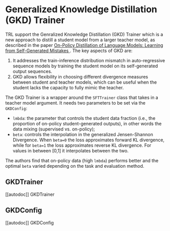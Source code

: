 # Generalized Knowledge Distillation (GKD) Trainer

TRL support the Genralized Knowledge Distillation (GKD) Trainer which is a new approach to distill a student model from a larger teacher model, as described in the paper [On-Policy Distillation of Language Models: Learning from Self-Generated Mistakes
](https://arxiv.org/abs/2306.13649).  The key aspects of GKD are:
1. It addresses the train-inference distribution mismatch in auto-regressive sequence models by training the student model on its self-generated output sequences.
2. GKD allows flexibility in choosing different divergence measures between student and teacher models, which can be useful when the student lacks the capacity to fully mimic the teacher.

The GKD Trainer is a wrapper around the `SFTTrainer` class that takes in a teacher model argument. It needs two parameters to be set via the `GKDConfig`:
* `lmbda`:  the parameter that controls the student data fraction (i.e., the proportion of on-policy student-generated outputs), in other words the data mixing (supervised vs. on-policy);
* `beta`: controls the interpolation in the generalized Jensen-Shannon Divergence.  When `beta=0` the loss approximates forward KL divergence, while for `beta=1` the loss approximates reverse KL divergence. For values in between [0,1] it interpolates between the two.

The authors find that on-policy data (high `lmbda`) performs better and the optimal `beta` varied depending on the task and evaluation method.

## GKDTrainer

[[autodoc]] GKDTrainer

## GKDConfig

[[autodoc]] GKDConfig
